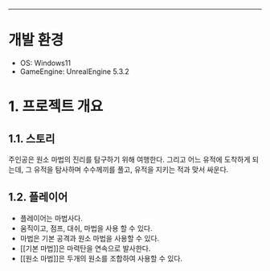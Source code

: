 ---
# 개발 환경
- OS: Windows11
- GameEngine: UnrealEngine 5.3.2


# 1. 프로젝트 개요
## 1.1. 스토리
주인공은 원소 마법의 진리를 탐구하기 위해 여행한다. 그리고 어느 유적에 도착하게 되는데, 그 유적을 탐사하며 수수께끼를 풀고, 유적을 지키는 적과 맞서 싸운다.
## 1.2. 플레이어
- 플레이어는 마법사다.
- 움직이고, 점프, 대쉬, 마법을 사용 할 수 있다.
- 마법은 기본 공격과 원소 마법을 사용할 수 있다.
- [[기본 마법]]은 마력탄을 연속으로 발사한다.
- [[원소 마법]]은 두개의 원소를 조합하여 사용할 수 있다.